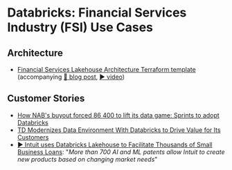 # Databricks: Financial Services Industry (FSI) Use Cases

## Architecture
- [Financial Services Lakehouse Architecture Terraform template](https://github.com/databricks/fs-lakehouse) (accompanying [📄 blog post](https://databricks.com/blog/2022/06/22/lakehouse-for-financial-services-blueprints.html), [▶️ video](https://www.youtube.com/watch?v=PogOrfq6KOc))

## Customer Stories
- [How NAB's buyout forced 86 400 to lift its data game: Sprints to adopt Databricks](https://www.itnews.com.au/news/how-nabs-buyout-forced-86-400-to-lift-its-data-game-577888)
- [TD Modernizes Data Environment With Databricks to Drive Value for Its Customers](https://databricks.com/blog/2022/05/20/td-modernizes-data-environment-databricks.html)
- [▶️ Intuit uses Databricks Lakehouse to Facilitate Thousands of Small Business Loans](https://www.youtube.com/watch?v=kMVMt7tZ6wo&t=4s): "_More than 700 AI and ML patents allow Intuit to create new products based on changing market needs_"
